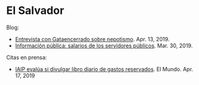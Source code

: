 # El Salvador

Blog:

- [Entrevista con Gataencerrado sobre nepotismo](2019/nepotismo_interview.md).  Apr. 13, 2019.
- [Información pública: salarios de los servidores públicos](2019/informacion-salarios.md). Mar. 30, 2019.

Citas en prensa:

- <a href="https://elmundo.sv/iaip-evalua-si-divulgar-libro-diario-de-gastos-reservados/" target="_blank">IAIP evalúa si divulgar libro diario de gastos reservados</a>. 
  El Mundo. Apr. 17, 2019

